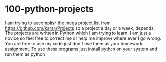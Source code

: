 # 100-python-projects
I am trying to accomplish the mega project list from https://github.com/karan/Projects so a project a day or a week, depends. The projects are written in Python which I am trying to learn. I am just a novice so feel free to correct me or help me improve where ever I go wrong. You are free to use my code just don't use them as your homework assignment. 
To use these programs just install python on your system and run them as python <filename>
